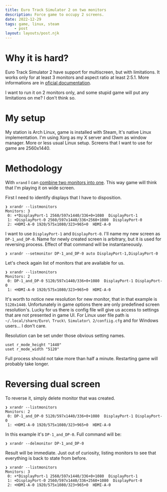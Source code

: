 ```yaml
---
title: Euro Track Simulator 2 on two monitors
description: Force game to occupy 2 screens.
date: 2022-12-29
tags: game, linux, steam
    - post
layout: layouts/post.njk
---
```


# Why it is hard?

Euro Track Simulator 2 have support for multiscreen, but with limitations. It works only for at least 3 monitors and aspect ratio at least 2:5.1. More informations are in [oficial documentation](https://eurotrucksimulator2.com/multimon_config.php).

I want to run it on 2 monitors only, and some stupid game will put any limitations on me? I don't think so.

# My setup

My station is Arch Linux, game is installed with Steam, It's native Linux implementation. I'm using Xorg as my X server and I3wm as window manager. More or less usual Linux setup. Screens that I want to use for game are 2560x1440.

# Methodology

With `xrand` I can [combine two monitors into one](https://wiki.archlinux.org/title/multihead#Combine_screens_into_virtual_display). This way game will think that I'm playing it on wide screen.

First I need to identify displays that I have to disposition.

```
❯ xrandr --listmonitors
Monitors: 3
 0: +*DisplayPort-1 2560/597x1440/336+0+1080  DisplayPort-1
 1: +DisplayPort-0 2560/597x1440/336+2560+1080  DisplayPort-0
 2: +HDMI-A-0 1920/575x1080/323+965+0  HDMI-A-0
```

I want to use `DisplayPort-1` and `DisplayPort-0`. I'll name my new screen as `DP-1_and_DP-0`. Name for newly created screen is arbitrary, but it is used for reversing process. Effect of that command will be instantaneously.

```
❯ xrandr --setmonitor DP-1_and_DP-0 auto DisplayPort-1,DisplayPort-0
```

Let's check again list of monitors that are available for us.

```
❯ xrandr --listmonitors
Monitors: 2
 0: DP-1_and_DP-0 5120/597x1440/336+0+1080  DisplayPort-1 DisplayPort-0
 1: +HDMI-A-0 1920/575x1080/323+965+0  HDMI-A-0
```

It's worth to notice new resolution for new monitor, that in that example is `5120x1440`.
Unfortunately in game options there are only predefined screen resolution's. Lucky for us there is config file will give us access to settings that are not presented in game UI.
For Linux user file path is `~/.local/share/Euro\ Truck\ Simulator\ 2/confiig.cfg` and for Windows users... I don't care.

Resolution can be set under those obvious setting names.

```
uset r_mode_height "1440"
uset r_mode_width "5120"
```

Full process should not take more than half a minute. Restarting game will probably take longer.

# Reversing dual screen

To reverse it, simply delete monitor that was created.

```
❯ xrandr --listmonitors
Monitors: 2
 0: DP-1_and_DP-0 5120/597x1440/336+0+1080  DisplayPort-1 DisplayPort-0
 1: +HDMI-A-0 1920/575x1080/323+965+0  HDMI-A-0
```

In this example it's `DP-1_and_DP-0`. Full command will be:

```
❯ xrandr --delmonitor DP-1_and_DP-0
```

Result will be immediate. Just out of curiosity, listing monitors to see that everything is back to state from before.

```
❯ xrandr --listmonitors
Monitors: 3
 0: +*DisplayPort-1 2560/597x1440/336+0+1080  DisplayPort-1
 1: +DisplayPort-0 2560/597x1440/336+2560+1080  DisplayPort-0
 2: +HDMI-A-0 1920/575x1080/323+965+0  HDMI-A-0
```
